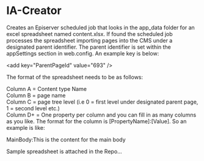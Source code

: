 # IA-Creator

Creates an Episerver scheduled job that looks in the app_data folder for an excel spreadsheet named content.xlsx. If found the scheduled job processes the spreadsheet importing pages into the CMS under a designated parent identifier. The parent identifier is set within the appSettings section in web.config. An example key is below:

\<add key="ParentPageId" value="693" \/\>

The format of the spreadsheet needs to be as follows:

Column A = Content type Name<br />
Column B = page name<br />
Column C = page tree level (i.e 0 = first level under designated parent page, 1 = second level etc.)<br />
Column D+ = One property per column and you can fill in as many columns as you like. The format for the column is [PropertyName]:[Value]. So an example is like:

MainBody:This is the content for the main body

Sample spreadsheet is attached in the Repo...
